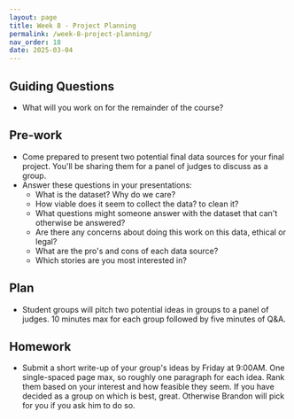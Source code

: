 ```yaml
---
layout: page
title: Week 8 - Project Planning
permalink: /week-8-project-planning/
nav_order: 18
date: 2025-03-04
---
```


## Guiding Questions

* What will you work on for the remainder of the course? 

## Pre-work

* Come prepared to present two potential final data sources for your final project. You'll be sharing them for a panel of judges to discuss as a group. 
* Answer these questions in your presentations:
    * What is the dataset? Why do we care?
    * How viable does it seem to collect the data? to clean it?
    * What questions might someone answer with the dataset that can't otherwise be answered?
    * Are there any concerns about doing this work on this data, ethical or legal?
    * What are the pro's and cons of each data source?
    * Which stories are you most interested in?

## Plan

* Student groups will pitch two potential ideas in groups to a panel of judges. 10 minutes max for each group followed by five minutes of Q&A.

## Homework

* Submit a short write-up of your group's ideas by Friday at 9:00AM. One single-spaced page max, so roughly one paragraph for each idea. Rank them based on your interest and how feasible they seem. If you have decided as a group on which is best, great. Otherwise Brandon will pick for you if you ask him to do so. 